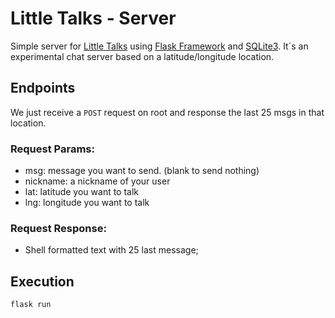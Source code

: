 # Little Talks - Server

Simple server for [Little Talks](https://littletalks.org) using [Flask Framework](https://flask.palletsprojects.com) and [SQLite3](https://www.sqlite.org/index.html). It´s an experimental chat server based on a latitude/longitude location.

## Endpoints
We just receive a `POST` request on root and response the last 25 msgs in that location.

### Request Params:
- msg: message you want to send. (blank to send nothing)
- nickname: a nickname of your user
- lat: latitude you want to talk
- lng: longitude you want to talk

### Request Response:
- Shell formatted text with 25 last message;

## Execution

```Shell
flask run
```
